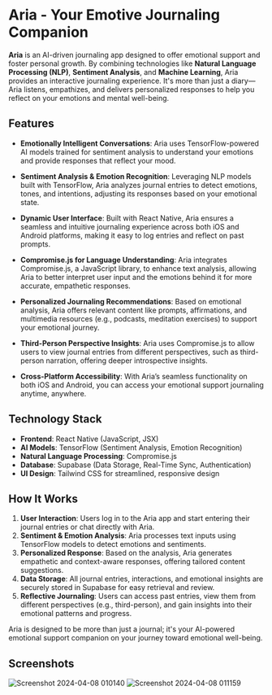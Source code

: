 # Aria - Your Emotive Journaling Companion

**Aria** is an AI-driven journaling app designed to offer emotional support and foster personal growth. By combining technologies like **Natural Language Processing (NLP)**, **Sentiment Analysis**, and **Machine Learning**, Aria provides an interactive journaling experience. It's more than just a diary—Aria listens, empathizes, and delivers personalized responses to help you reflect on your emotions and mental well-being.

## Features

- **Emotionally Intelligent Conversations**: Aria uses TensorFlow-powered AI models trained for sentiment analysis to understand your emotions and provide responses that reflect your mood.
  
- **Sentiment Analysis & Emotion Recognition**: Leveraging NLP models built with TensorFlow, Aria analyzes journal entries to detect emotions, tones, and intentions, adjusting its responses based on your emotional state.

- **Dynamic User Interface**: Built with React Native, Aria ensures a seamless and intuitive journaling experience across both iOS and Android platforms, making it easy to log entries and reflect on past prompts.

- **Compromise.js for Language Understanding**: Aria integrates Compromise.js, a JavaScript library, to enhance text analysis, allowing Aria to better interpret user input and the emotions behind it for more accurate, empathetic responses.

- **Personalized Journaling Recommendations**: Based on emotional analysis, Aria offers relevant content like prompts, affirmations, and multimedia resources (e.g., podcasts, meditation exercises) to support your emotional journey.

- **Third-Person Perspective Insights**: Aria uses Compromise.js to allow users to view journal entries from different perspectives, such as third-person narration, offering deeper introspective insights.

- **Cross-Platform Accessibility**: With Aria’s seamless functionality on both iOS and Android, you can access your emotional support journaling anytime, anywhere.

## Technology Stack

- **Frontend**: React Native (JavaScript, JSX)
- **AI Models**: TensorFlow (Sentiment Analysis, Emotion Recognition)
- **Natural Language Processing**: Compromise.js
- **Database**: Supabase (Data Storage, Real-Time Sync, Authentication)
- **UI Design**: Tailwind CSS for streamlined, responsive design

## How It Works

1. **User Interaction**: Users log in to the Aria app and start entering their journal entries or chat directly with Aria.
2. **Sentiment & Emotion Analysis**: Aria processes text inputs using TensorFlow models to detect emotions and sentiments.
3. **Personalized Response**: Based on the analysis, Aria generates empathetic and context-aware responses, offering tailored content suggestions.
4. **Data Storage**: All journal entries, interactions, and emotional insights are securely stored in Supabase for easy retrieval and review.
5. **Reflective Journaling**: Users can access past entries, view them from different perspectives (e.g., third-person), and gain insights into their emotional patterns and progress.

Aria is designed to be more than just a journal; it's your AI-powered emotional support companion on your journey toward emotional well-being.

## Screenshots
![Screenshot 2024-04-08 010140](https://github.com/user-attachments/assets/a6b9ea26-7d5b-4338-9074-e7e794051815)
![Screenshot 2024-04-08 011159](https://github.com/user-attachments/assets/6605123e-7e11-42d7-89d4-22e7d10c6d4f)

